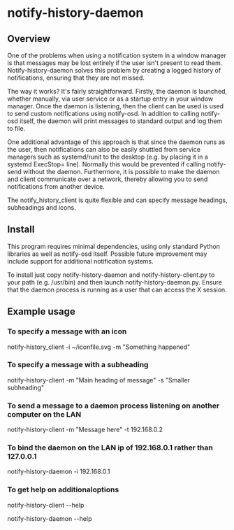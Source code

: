 # notify-history-daemon

## Overview
One of the problems when using a notification system in a window manager is that messages may be lost entirely if the user isn't present to read them. 
Notify-history-daemon solves this problem by creating a logged history of notifications, ensuring that they are not missed.

The way it works?  It's fairly straightforward. Firstly, the daemon is launched, whether manually, via user service or as a startup entry in your window manager. Once the daemon is listening, then the client can be used is used to send custom notifications using notify-osd. In addition to calling notify-osd itself, the daemon will print messages to standard output and log them to file.

One additional advantage of this approach is that since the daemon runs as the user, then notifications can also be easily shuttled from service managers such as systemd/runit to the desktop (e.g. by placing it in a systemd ExecStop= line). Normally this would be prevented if calling notify-send without the daemon.  Furthermore, it is possible to make the daemon and client communicate over a network, thereby allowing you to send notifications from another device.

The notify_history_client is quite flexible and can specify message headings, subheadings and icons.

## Install

This program requires minimal dependencies, using only standard Python libraries as well as notify-osd itself. Possible future improvement may include support for additional notification systems.

To install just copy notify-history-daemon and notify-history-client.py to your path (e.g. /usr/bin) and then launch notify-history-daemon.py.  Ensure that the daemon process is running as a user that can access the X session.

## Example usage
### To specify a message with an icon 
notify-history_client -i ~/iconfile.svg -m "Something happened"
### To specify a message with a subheading
notify-history-client -m "Main heading of message" -s "Smaller subheading"
### To send a message to a daemon process listening on another computer on the LAN
notify-history-client -m "Message here" -t 192.168.0.2
### To bind the daemon on the LAN ip of 192.168.0.1 rather than 127.0.0.1
notify-history-daemon -i 192.168.0.1
### To get help on additionaloptions 
notify-history-client --help

notify-history-daemon --help

